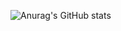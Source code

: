 ![Anurag's GitHub stats](https://github-readme-stats.vercel.app/api?username=anuraghazra&theme=dark&show_icons=true?theme=prussian)

